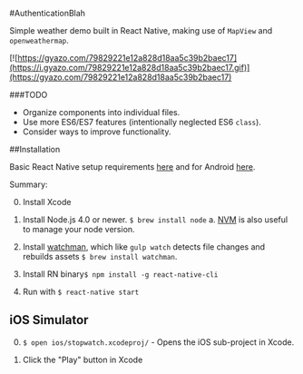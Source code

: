 #AuthenticationBlah

Simple weather demo built in React Native, making use of `MapView` and `openweathermap`.

[![https://gyazo.com/79829221e12a828d18aa5c39b2baec17](https://i.gyazo.com/79829221e12a828d18aa5c39b2baec17.gif)](https://gyazo.com/79829221e12a828d18aa5c39b2baec17)



###TODO

* Organize components into individual files.
* Use more ES6/ES7 features (intentionally neglected ES6 `class`).
* Consider ways to improve functionality.


##Installation

Basic React Native setup requirements [here](https://facebook.github.io/react-native/docs/getting-started.html) and for Android [here](https://facebook.github.io/react-native/docs/android-setup.html).

Summary:

0. Install Xcode

1. Install Node.js 4.0 or newer. `$ brew install node`
    a. [NVM](https://github.com/creationix/nvm#installation) is also useful to manage your node version.

2. Install [watchman](https://facebook.github.io/watchman/), which like `gulp watch` detects file changes and rebuilds assets `$ brew install watchman`.

3. Install RN binary`$ npm install -g react-native-cli`

4. Run with `$ react-native start`


## iOS Simulator

0. `$ open ios/stopwatch.xcodeproj/` - Opens the iOS sub-project in Xcode.

1. Click the "Play" button in Xcode
